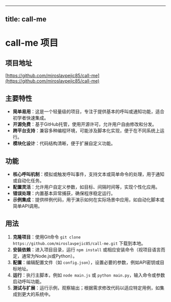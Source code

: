 
---
title: call-me
---

# call-me 项目

## 项目地址
[https://github.com/miroslavpejic85/call-me](https://github.com/miroslavpejic85/call-me)

## 主要特性
- **简单易用**：这是一个轻量级的项目，专注于提供基本的呼叫或通知功能，适合初学者快速集成。
- **开源免费**：基于GitHub托管，使用开源许可，允许用户自由修改和分发。
- **跨平台支持**：兼容多种编程环境，可能涉及脚本化实现，便于在不同系统上运行。
- **模块化设计**：代码结构清晰，便于扩展自定义功能。

## 功能
- **核心呼叫机制**：模拟或触发呼叫事件，支持文本或简单命令的处理，用于通知或自动化任务。
- **配置灵活**：允许用户自定义参数，如目标、间隔时间等，实现个性化应用。
- **错误处理**：内置基本异常捕获，确保程序稳定运行。
- **示例集成**：提供样例代码，用于演示如何在实际场景中应用，如自动化脚本或简单API调用。

## 用法
1. **克隆项目**：使用Git命令 `git clone https://github.com/miroslavpejic85/call-me.git` 下载到本地。
2. **安装依赖**：进入项目目录，运行 `npm install` 或相应安装命令（视项目语言而定，通常为Node.js或Python）。
3. **配置**：编辑配置文件（如 `config.json`），设置必要的参数，例如API密钥或目标地址。
4. **运行**：执行主脚本，例如 `node main.js` 或 `python main.py`，输入命令或参数启动呼叫功能。
5. **测试与扩展**：运行示例，观察输出；根据需求修改代码以适应特定用例，如集成到更大的系统中。